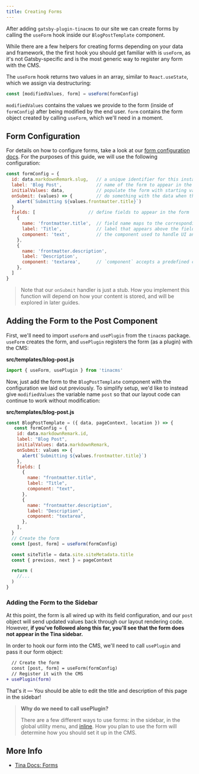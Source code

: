 ```yaml
---
title: Creating Forms
---
```


After adding `gatsby-plugin-tinacms` to our site we can create forms by calling the `useForm` hook inside our `BlogPostTemplate` component.

While there are a few helpers for creating forms depending on your data and framework, the the first hook you should get familiar with is `useForm`, as it's not Gatsby-specific and is the most generic way to register any form with the CMS.

The `useForm` hook returns two values in an array, similar to `React.useState`, which we assign via destructuring:

```js
const [modifiedValues, form] = useForm(formConfig)
```

`modifiedValues` contains the values we provide to the form (inside of `formConfig`) after being modified by the end user. `form` contains the form object created by calling `useForm`, which we'll need in a moment.

## Form Configuration

For details on how to configure forms, take a look at our [form configuration docs](/docs/forms#form-configuration). For the purposes of this guide, we will use the following configuration:

```js
const formConfig = {
  id: data.markdownRemark.slug,   // a unique identifier for this instance of the form
  label: 'Blog Post',             // name of the form to appear in the sidebar
  initialValues: data,            // populate the form with starting values
  onSubmit: (values) => {         // do something with the data when the form is submitted
    alert(`Submitting ${values.frontmatter.title}`)
  }
  fields: [                    // define fields to appear in the form
    {
      name: 'frontmatter.title',  // field name maps to the corresponding key in initialValues
      label: 'Title',             // label that appears above the field
      component: 'text',          // the component used to handle UI and input to the field
    },
    {
      name: 'frontmatter.description',
      label: 'Description',
      component: 'textarea',      // `component` accepts a predefined components or a custom React component
    },
  ]
}
```

> Note that our `onSubmit` handler is just a stub. How you implement this function will depend on how your content is stored, and will be explored in later guides.

## Adding the Form to the Post Component

First, we'll need to import `useForm` and `usePlugin` from the `tinacms` package. `useForm` creates the form, and `usePlugin` registers the form (as a plugin) with the CMS:

**src/templates/blog-post.js**

```js
import { useForm, usePlugin } from 'tinacms'
```

Now, just add the form to the `BlogPostTemplate` component with the configuration we laid out previously. To simplify setup, we'd like to instead give `modifiedValues` the variable name `post` so that our layout code can continue to work without modification:

**src/templates/blog-post.js**

```js
const BlogPostTemplate = ({ data, pageContext, location }) => {
   const formConfig = {
    id: data.markdownRemark.id,
    label: "Blog Post",
    initialValues: data.markdownRemark,
    onSubmit: values => {
      alert(`Submitting ${values.frontmatter.title}`)
    },
    fields: [
      {
        name: "frontmatter.title",
        label: "Title",
        component: "text",
      },
      {
        name: "frontmatter.description",
        label: "Description",
        component: "textarea",
      },
    ],
  }
  // Create the form
  const [post, form] = useForm(formConfig)

  const siteTitle = data.site.siteMetadata.title
  const { previous, next } = pageContext

  return (
    //...
  )
}
```

### Adding the Form to the Sidebar

At this point, the form is all wired up with its field configuration, and our `post` object will send updated values back through our layout rendering code. However, **if you've followed along this far, you'll see that the form does not appear in the Tina sidebar.**

In order to hook our form into the CMS, we'll need to call `usePlugin` and pass it our form object:

```diff
  // Create the form
  const [post, form] = useForm(formConfig)
  // Register it with the CMS
+ usePlugin(form)
```

That's it — You should be able to edit the title and description of this page in the sidebar!

> **Why do we need to call usePlugin?**
>
> There are a few different ways to use forms: in the sidebar, in the global utility menu, and [inline](/docs/inline-editing). How you plan to use the form will determine how you should set it up in the CMS.

## More Info

- [Tina Docs: Forms](/docs/forms)
